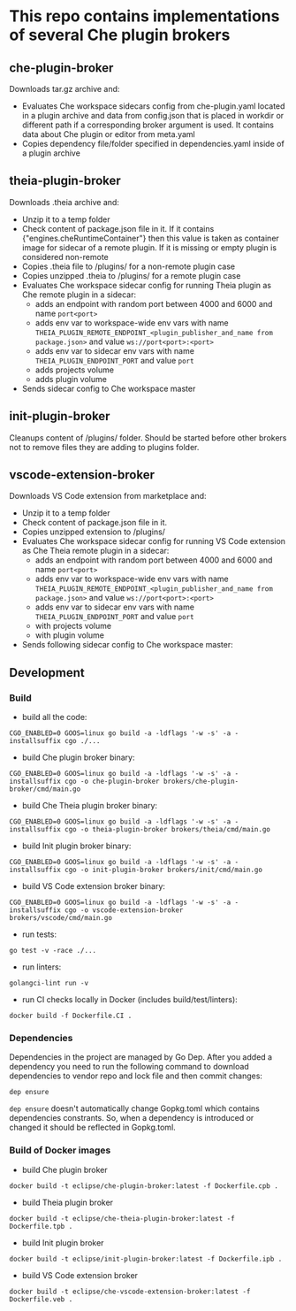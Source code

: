 # This repo contains implementations of several Che plugin brokers

## che-plugin-broker

Downloads tar.gz archive and:

- Evaluates Che workspace sidecars config from che-plugin.yaml located in a plugin archive and data from config.json that is placed in workdir or different path if a corresponding broker argument is used. It contains data about Che plugin or editor from meta.yaml
- Copies dependency file/folder specified in dependencies.yaml inside of a plugin archive

## theia-plugin-broker

Downloads .theia archive and:

- Unzip it to a temp folder
- Check content of package.json file in it. If it contains {"engines.cheRuntimeContainer"} then this value is taken as container image for sidecar of a remote plugin. If it is missing or empty plugin is considered non-remote
- Copies .theia file to /plugins/ for a non-remote plugin case
- Copies unzipped .theia to /plugins/ for a remote plugin case
- Evaluates Che workspace sidecar config for running Theia plugin as Che remote plugin in a sidecar:
  - adds an endpoint with random port between 4000 and 6000 and name `port<port>`
  - adds env var to workspace-wide env vars with name `THEIA_PLUGIN_REMOTE_ENDPOINT_<plugin_publisher_and_name from package.json>` and value
 `ws://port<port>:<port>`
  - adds env var to sidecar env vars with name
 `THEIA_PLUGIN_ENDPOINT_PORT` and value `port`
  - adds projects volume
  - adds plugin volume
- Sends sidecar config to Che workspace master

## init-plugin-broker

Cleanups content of /plugins/ folder.
Should be started before other brokers not to remove files they are adding to plugins folder.

## vscode-extension-broker

Downloads VS Code extension from marketplace and:

- Unzip it to a temp folder
- Check content of package.json file in it.
- Copies unzipped extension to /plugins/
- Evaluates Che workspace sidecar config for running VS Code extension as Che Theia remote plugin in a sidecar:
  - adds an endpoint with random port between 4000 and 6000 and name `port<port>`
  - adds env var to workspace-wide env vars with name
 `THEIA_PLUGIN_REMOTE_ENDPOINT_<plugin_publisher_and_name from package.json>` and value
 `ws://port<port>:<port>`
  - adds env var to sidecar env vars with name
 `THEIA_PLUGIN_ENDPOINT_PORT` and value `port`
  - with projects volume
  - with plugin volume
- Sends following sidecar config to Che workspace master:

## Development

### Build

- build all the code:

```shell
CGO_ENABLED=0 GOOS=linux go build -a -ldflags '-w -s' -a -installsuffix cgo ./...
```

- build Che plugin broker binary:

```shell
CGO_ENABLED=0 GOOS=linux go build -a -ldflags '-w -s' -a -installsuffix cgo -o che-plugin-broker brokers/che-plugin-broker/cmd/main.go
```

- build Che Theia plugin broker binary:

```shell
CGO_ENABLED=0 GOOS=linux go build -a -ldflags '-w -s' -a -installsuffix cgo -o theia-plugin-broker brokers/theia/cmd/main.go
```

- build Init plugin broker binary:

```shell
CGO_ENABLED=0 GOOS=linux go build -a -ldflags '-w -s' -a -installsuffix cgo -o init-plugin-broker brokers/init/cmd/main.go
```

- build VS Code extension broker binary:

```shell
CGO_ENABLED=0 GOOS=linux go build -a -ldflags '-w -s' -a -installsuffix cgo -o vscode-extension-broker brokers/vscode/cmd/main.go
```

- run tests:

```shell
go test -v -race ./...
```

- run linters:

```shell
golangci-lint run -v
```

- run CI checks locally in Docker (includes build/test/linters):

```shell
docker build -f Dockerfile.CI .
```

### Dependencies

Dependencies in the project are managed by Go Dep.
After you added a dependency you need to run the following command to download dependencies to vendor repo and lock file and then commit changes:

```shell
dep ensure
```

`dep ensure` doesn't automatically change Gopkg.toml which contains dependencies constrants.
So, when a dependency is introduced or changed it should be reflected in Gopkg.toml.

### Build of Docker images

- build Che plugin broker

```shell
docker build -t eclipse/che-plugin-broker:latest -f Dockerfile.cpb .
```

- build Theia plugin broker

```shell
docker build -t eclipse/che-theia-plugin-broker:latest -f Dockerfile.tpb .
```

- build Init plugin broker

```shell
docker build -t eclipse/init-plugin-broker:latest -f Dockerfile.ipb .
```

- build VS Code extension broker

```shell
docker build -t eclipse/che-vscode-extension-broker:latest -f Dockerfile.veb .
```
